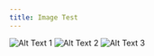 ```yaml
---
title: Image Test
---
```

![Alt Text 1](image1.jpg)
![Alt Text 2](https://example.com/image2.jpg)
![Alt Text 3](image3.png)
